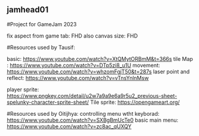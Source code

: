 ## jamhead01
#Project for GameJam 2023

fix aspect from game tab: FHD
also canvas size: FHD

#Resources used by Tausif:

basic: https://www.youtube.com/watch?v=XtQMytORBmM&t=366s
tile Map : https://www.youtube.com/watch?v=DTp5zi8_u1U
movement: https://www.youtube.com/watch?v=whzomFgjT50&t=287s
laser point and reflect: https://www.youtube.com/watch?v=vTnsYnlnMsw

player sprite: https://www.pngkey.com/detail/u2w7a9a9e6a9r5u2_previous-sheet-spelunky-character-sprite-sheet/
Tile sprite: https://opengameart.org/

#Resources used by Oitijhya:
controlling menu wtht keyborad: https://www.youtube.com/watch?v=SXBgBmUcTe0
basic main menu: https://www.youtube.com/watch?v=zc8ac_qUXQY
